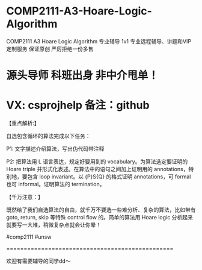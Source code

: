 # COMP2111-A3-Hoare-Logic-Algorithm
COMP2111 A3 Hoare Logic Algorithm 专业辅导 1v1 专业远程辅导、讲题和VIP定制服务 保证原创 严厉拒绝一份多售
# 源头导师 科班出身 非中介甩单！
# VX: csprojhelp 备注：github

【重点解析:】

自选包含循环的算法完成以下任务：

P1: 文字描述介绍算法，写出伪代码带注释

P2: 把算法用 L 语言表达，规定好要用到的 vocabulary。为算法选定要证明的 Hoare triple 并形式化表述。在算法中的语句之间加上证明用的 annotations，特别地，要包含 loop invariant。以 {P}S{Q} 的格式证明 annotations，可 formal 也可 informal。证明算法的 termination。

【千万注意：】

既然给了我们自选算法的自由，就千万不要选一些难分析、复杂的算法，比如带有 goto, return, skip 等特殊 control flow 的。简单的算法用 Hoare logic 分析起来就要写一大堆，稍微复杂点就会让你晕！

#comp2111 #unsw

================================================

欢迎有需要辅导的同学dd～
